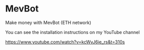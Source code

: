 # MevBot
Make money with MevBot (ETH network)

You can see the installation instructions on my YouTube channel

https://www.youtube.com/watch?v=kcWvJ6ie_rs&t=310s
